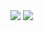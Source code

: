 <img src="https://img.shields.io/badge/리액트-61DAFB?style=flat&logo=React&logoColor=red"/>
 <img src="https://img.shields.io/badge/타입 스크립트-3178C6?style=flat&logo=TypeScript&logoColor=white"/>
